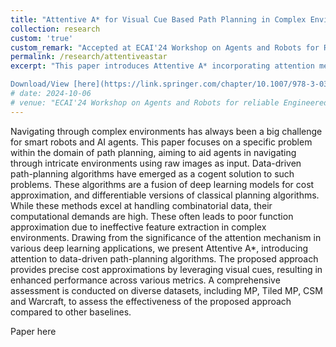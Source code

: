 ```yaml
---
title: "Attentive A* for Visual Cue Based Path Planning in Complex Environments"
collection: research
custom: 'true'
custom_remark: "Accepted at ECAI'24 Workshop on Agents and Robots for Reliable Engineered Autonomy (AREA)"
permalink: /research/attentiveastar
excerpt: "This paper introduces Attentive A* incorporating attention mechanism into data-driven path-planning algorithms. This algorithm makes use of SCSE mechanism along with VGG-19 in the encoder part of the algorithm to generate a guidance map.

Download/View [here](https://link.springer.com/chapter/10.1007/978-3-031-73180-8_9)"
# date: 2024-10-06
# venue: "ECAI'24 Workshop on Agents and Robots for reliable Engineered Autonomy (AREA)"
---
```


<style>

/* Style the counter cards */
.card {
<!--   box-shadow: 0 4px 8px 0 rgba(0, 0, 0, 0.2); /* this adds the "card" effect */ -->
  padding: 16px;
<!--   text-align: center; -->
<!--   background-color: #f1f1f1; -->
}

a:link {
  text-decoration: none;
}
</style>

Navigating through complex environments has always been a big challenge for smart robots and AI agents. This paper focuses on a specific problem within the domain of path planning, aiming to aid agents in navigating through intricate environments using raw images as input. Data-driven path-planning algorithms have emerged as a cogent solution to such problems. These algorithms are a fusion of deep learning models for cost approximation, and differentiable versions of classical planning algorithms. While these methods excel at handling combinatorial data, their computational demands are high. These often leads to poor function approximation due to ineffective feature extraction in complex environments. Drawing from the significance of the attention mechanism in various deep learning applications, we present Attentive A*, introducing attention to data-driven path-planning algorithms. The proposed approach provides precise cost approximations by leveraging visual cues, resulting in enhanced performance across various metrics. A comprehensive assessment is conducted on diverse datasets, including MP, Tiled MP, CSM and Warcraft, to assess the effectiveness of the proposed approach compared to other baselines. 

Paper [here](https://link.springer.com/chapter/10.1007/978-3-031-73180-8_9)